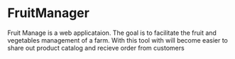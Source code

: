 # FruitManager
Fruit Manage is a web applicataion.
The goal is to facilitate the fruit and vegetables management of a farm.
With this tool with will become easier to share out product catalog and recieve order from customers
